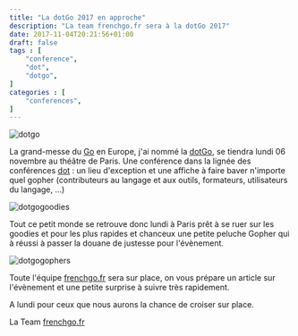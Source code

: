 ```yaml
---
title: "La dotGo 2017 en approche"
description: "La team frenchgo.fr sera à la dotGo 2017"
date: 2017-11-04T20:21:56+01:00
draft: false
tags : [
    "conference",
    "dot",
    "dotgo",
]
categories : [
    "conferences",
]
---
```


![dotgo](/img/post/dotgo.png)

La grand-messe du [Go](https://golang.org) en Europe, j'ai nommé la [dotGo](https://www.dotgo.eu), se tiendra lundi 06 novembre au théâtre de Paris.
Une conférence dans la lignée des conférences [dot](https://www.dotconferences.com) : un lieu d'exception et une affiche 
à faire baver n'importe quel gopher (contributeurs au langage et aux outils, formateurs, utilisateurs du langage, ...)


![dotgogoodies](/img/post/dotgogoodies.jpg)

Tout ce petit monde se retrouve donc lundi à Paris prêt à se ruer sur les goodies et pour les plus rapides et chanceux une
petite peluche Gopher qui à réussi à passer la douane de justesse pour l'évènement.

![dotgogophers](/img/post/dotgogophers.jpg)

Toute l'équipe [frenchgo.fr](https://frenchgo.fr) sera sur place, on vous prépare un article sur l'évènement et une petite surprise
à suivre très rapidement.

A lundi pour ceux que nous aurons la chance de croiser sur place.

La Team [frenchgo.fr](https://frenchgo.fr)



